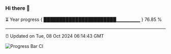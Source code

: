 ### Hi there 👋

⏳ Year progress { ███████████████████████▁▁▁▁▁▁▁ } 76.85 %

---

⏰ Updated on Tue, 08 Oct 2024 06:14:43 GMT

![Progress Bar CI](https://github.com/Shyam-Makwana/GitHub-Actions-Demo/workflows/Progress%20Bar%20CI/badge.svg)
